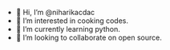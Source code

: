 - 👋 Hi, I’m @niharikacdac
- 👀 I’m interested in cooking codes.
- 🌱 I’m currently learning python.
- 💞️ I’m looking to collaborate on open source.

<!---
niharikacdac/niharikacdac is a ✨ special ✨ repository because its `README.md` (this file) appears on your GitHub profile.
You can click the Preview link to take a look at your changes.
--->
